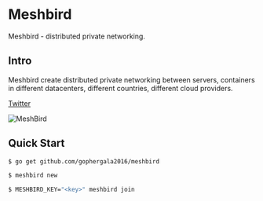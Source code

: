 # Meshbird

Meshbird - distributed private networking.

## Intro

Meshbird create distributed private networking between servers, containers in different datacenters, different countries, different cloud providers.

[Twitter](https://twitter.com/meshbird)

![MeshBird](https://avatars1.githubusercontent.com/u/16837838?v=3&s=300)

## Quick Start


```bash
$ go get github.com/gophergala2016/meshbird
````

```bash
$ meshbird new
```

```bash
$ MESHBIRD_KEY="<key>" meshbird join
```
